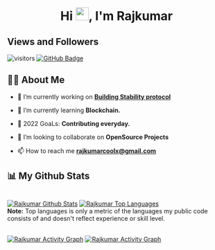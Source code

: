 <h1 align="center">Hi <img src="https://raw.githubusercontent.com/MartinHeinz/MartinHeinz/master/wave.gif" width="30px">, I'm Rajkumar</h1>

## Views and Followers

![visitors](https://visitor-badge.deta.dev/badge?page_id=Rajkumar9654/Rajkumar9654)
<a href="https://github.com/Rajkumar9654?tab=followers"><img src="https://img.shields.io/github/followers/Rajkumar9654?label=Followers&style=social" alt="GitHub Badge"></a>

## 🙋‍♂️ About Me

- 🔭 I’m currently working on **[Building Stability protocol](https://github.com/stabilitydao)**

- 🌱 I’m currently learning **Blockchain.**

- 🥅 2022 GoaLs: **Contributing everyday.**

- 👯 I’m looking to collaborate on **OpenSource Projects**

- 📫 How to reach me **rajkumarcoolx@gmail.com**

## 📊 My Github Stats

  <br/>
  <a href="https://github.com/Rajkumar9654/github-readme-stats"><img alt="Rajkumar Github Stats" src="https://github-readme-stats.vercel.app/api?username=Rajkumar9654&show_icons=true&count_private=true&theme=react&hide_border=true&bg_color=0D1117" /></a>
  <a href="https://github.com/Rajkumar9654/github-readme-stats"><img alt="Rajkumar Top Languages" src="https://github-readme-stats.vercel.app/api/top-langs/?username=Rajkumar9654&langs_count=8&count_private=true&layout=compact&theme=react&hide_border=true&bg_color=0D1117" /></a>
  <br/>
  <b>Note:</b> Top languages is only a metric of the languages my public code consists of and doesn't reflect experience or skill level.
<br/>
<br/>

<a href="https://github.com/Rajkumar9654/github-readme-activity-graph"><img alt="Rajkumar Activity Graph" src="https://activity-graph.herokuapp.com/graph?username=Rajkumar9654&bg_color=0D1117&color=5BCDEC&line=5BCDEC&point=FFFFFF&hide_border=true" /></a>
<a href="https://github.com/Rajkumar9654/github-readme-activity-graph"><img alt="Rajkumar Activity Graph" src="https://github-readme-streak-stats.herokuapp.com/?user=Rajkumar9654" /></a>
<br/>
<br/>
